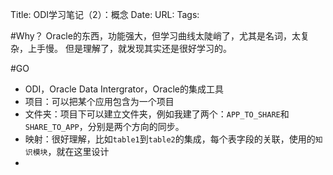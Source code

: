 Title: ODI学习笔记（2）：概念
Date:
URL: 
Tags: 

#Why？
Oracle的东西，功能强大，但学习曲线太陡峭了，尤其是名词，太复杂，上手慢。
但是理解了，就发现其实还是很好学习的。

#GO
- ODI，Oracle Data Intergrator，Oracle的集成工具
- 项目：可以把某个应用包含为一个项目
- 文件夹：项目下可以建立文件夹，例如我建了两个：`APP_TO_SHARE`和`SHARE_TO_APP`，分别是两个方向的同步。
- 映射：很好理解，比如`table1`到`table2`的集成，每个表字段的关联，使用的`知识模块`，就在这里设计
- 